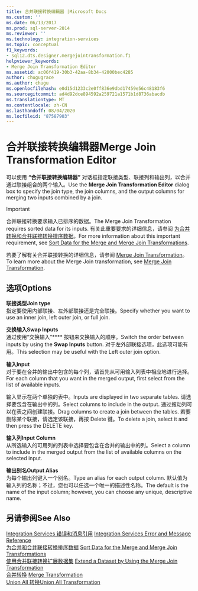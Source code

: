 ```yaml
---
title: 合并联接转换编辑器 |Microsoft Docs
ms.custom: ''
ms.date: 06/13/2017
ms.prod: sql-server-2014
ms.reviewer: ''
ms.technology: integration-services
ms.topic: conceptual
f1_keywords:
- sql12.dts.designer.mergejointransformation.f1
helpviewer_keywords:
- Merge Join Transformation Editor
ms.assetid: ac06f419-30b3-42aa-8b34-42000bec4285
author: chugugrace
ms.author: chugu
ms.openlocfilehash: e0d15d1233c2e0ff836e9dbd17459e56c48183f6
ms.sourcegitcommit: ad4d92dce894592a259721a1571b1d8736abacdb
ms.translationtype: MT
ms.contentlocale: zh-CN
ms.lasthandoff: 08/04/2020
ms.locfileid: "87587903"
---
```

# <a name="merge-join-transformation-editor"></a><span data-ttu-id="588c5-102">合并联接转换编辑器</span><span class="sxs-lookup"><span data-stu-id="588c5-102">Merge Join Transformation Editor</span></span>
  <span data-ttu-id="588c5-103">可以使用 **“合并联接转换编辑器”** 对话框指定联接类型、联接列和输出列，以合并通过联接组合的两个输入。</span><span class="sxs-lookup"><span data-stu-id="588c5-103">Use the **Merge Join Transformation Editor** dialog box to specify the join type, the join columns, and the output columns for merging two inputs combined by a join.</span></span>  
  
> [!IMPORTANT]  
>  <span data-ttu-id="588c5-104">合并联接转换要求输入已排序的数据。</span><span class="sxs-lookup"><span data-stu-id="588c5-104">The Merge Join Transformation requires sorted data for its inputs.</span></span> <span data-ttu-id="588c5-105">有关此重要要求的详细信息，请参阅 [为合并转换和合并联接转换排序数据](data-flow/transformations/sort-data-for-the-merge-and-merge-join-transformations.md)。</span><span class="sxs-lookup"><span data-stu-id="588c5-105">For more information about this important requirement, see [Sort Data for the Merge and Merge Join Transformations](data-flow/transformations/sort-data-for-the-merge-and-merge-join-transformations.md).</span></span>  
  
 <span data-ttu-id="588c5-106">若要了解有关合并联接转换的详细信息，请参阅 [Merge Join Transformation](data-flow/transformations/merge-join-transformation.md)。</span><span class="sxs-lookup"><span data-stu-id="588c5-106">To learn more about the Merge Join transformation, see [Merge Join Transformation](data-flow/transformations/merge-join-transformation.md).</span></span>  
  
## <a name="options"></a><span data-ttu-id="588c5-107">选项</span><span class="sxs-lookup"><span data-stu-id="588c5-107">Options</span></span>  
 <span data-ttu-id="588c5-108">**联接类型**</span><span class="sxs-lookup"><span data-stu-id="588c5-108">**Join type**</span></span>  
 <span data-ttu-id="588c5-109">指定要使用内部联接、左外部联接还是完全联接。</span><span class="sxs-lookup"><span data-stu-id="588c5-109">Specify whether you want to use an inner join, left outer join, or full join.</span></span>  
  
 <span data-ttu-id="588c5-110">**交换输入**</span><span class="sxs-lookup"><span data-stu-id="588c5-110">**Swap Inputs**</span></span>  
 <span data-ttu-id="588c5-111">通过使用“交换输入”\*\*\*\* 按钮来交换输入的顺序。</span><span class="sxs-lookup"><span data-stu-id="588c5-111">Switch the order between inputs by using the **Swap Inputs** button.</span></span> <span data-ttu-id="588c5-112">对于左外部联接选项，此选项可能有用。</span><span class="sxs-lookup"><span data-stu-id="588c5-112">This selection may be useful with the Left outer join option.</span></span>  
  
 <span data-ttu-id="588c5-113">**输入**</span><span class="sxs-lookup"><span data-stu-id="588c5-113">**Input**</span></span>  
 <span data-ttu-id="588c5-114">对于要在合并的输出中包含的每个列，请首先从可用输入列表中相应地进行选择。</span><span class="sxs-lookup"><span data-stu-id="588c5-114">For each column that you want in the merged output, first select from the list of available inputs.</span></span>  
  
 <span data-ttu-id="588c5-115">输入显示在两个单独的表中。</span><span class="sxs-lookup"><span data-stu-id="588c5-115">Inputs are displayed in two separate tables.</span></span> <span data-ttu-id="588c5-116">请选择要包含在输出中的列。</span><span class="sxs-lookup"><span data-stu-id="588c5-116">Select columns to include in the output.</span></span> <span data-ttu-id="588c5-117">通过拖动列可以在表之间创建联接。</span><span class="sxs-lookup"><span data-stu-id="588c5-117">Drag columns to create a join between the tables.</span></span> <span data-ttu-id="588c5-118">若要删除某个联接，请选定该联接，再按 Delete 键。</span><span class="sxs-lookup"><span data-stu-id="588c5-118">To delete a join, select it and then press the DELETE key.</span></span>  
  
 <span data-ttu-id="588c5-119">**输入列**</span><span class="sxs-lookup"><span data-stu-id="588c5-119">**Input Column**</span></span>  
 <span data-ttu-id="588c5-120">从所选输入的可用列的列表中选择要包含在合并的输出中的列。</span><span class="sxs-lookup"><span data-stu-id="588c5-120">Select a column to include in the merged output from the list of available columns on the selected input.</span></span>  
  
 <span data-ttu-id="588c5-121">**输出别名**</span><span class="sxs-lookup"><span data-stu-id="588c5-121">**Output Alias**</span></span>  
 <span data-ttu-id="588c5-122">为每个输出列键入一个别名。</span><span class="sxs-lookup"><span data-stu-id="588c5-122">Type an alias for each output column.</span></span> <span data-ttu-id="588c5-123">默认值为输入列的名称；不过，您也可以任选一个唯一的描述性名称。</span><span class="sxs-lookup"><span data-stu-id="588c5-123">The default is the name of the input column; however, you can choose any unique, descriptive name.</span></span>  
  
## <a name="see-also"></a><span data-ttu-id="588c5-124">另请参阅</span><span class="sxs-lookup"><span data-stu-id="588c5-124">See Also</span></span>  
 <span data-ttu-id="588c5-125">[Integration Services 错误和消息引用](../../2014/integration-services/integration-services-error-and-message-reference.md) </span><span class="sxs-lookup"><span data-stu-id="588c5-125">[Integration Services Error and Message Reference](../../2014/integration-services/integration-services-error-and-message-reference.md) </span></span>  
 <span data-ttu-id="588c5-126">[为合并和合并联接转换排序数据](data-flow/transformations/sort-data-for-the-merge-and-merge-join-transformations.md) </span><span class="sxs-lookup"><span data-stu-id="588c5-126">[Sort Data for the Merge and Merge Join Transformations](data-flow/transformations/sort-data-for-the-merge-and-merge-join-transformations.md) </span></span>  
 <span data-ttu-id="588c5-127">[使用合并联接转换扩展数据集](data-flow/transformations/extend-a-dataset-by-using-the-merge-join-transformation.md) </span><span class="sxs-lookup"><span data-stu-id="588c5-127">[Extend a Dataset by Using the Merge Join Transformation](data-flow/transformations/extend-a-dataset-by-using-the-merge-join-transformation.md) </span></span>  
 <span data-ttu-id="588c5-128">[合并转换](data-flow/transformations/merge-transformation.md) </span><span class="sxs-lookup"><span data-stu-id="588c5-128">[Merge Transformation](data-flow/transformations/merge-transformation.md) </span></span>  
 [<span data-ttu-id="588c5-129">Union All 转换</span><span class="sxs-lookup"><span data-stu-id="588c5-129">Union All Transformation</span></span>](data-flow/transformations/union-all-transformation.md)  
  
  
